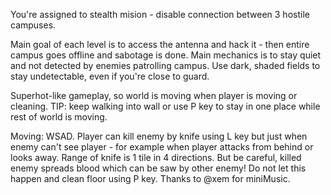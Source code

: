 You're assigned to stealth mision - disable connection between 3 hostile campuses.

Main goal of each level is to access the antenna and hack it - then entire campus goes offline and sabotage is done. 
Main mechanics is to stay quiet and not detected by enemies patrolling campus. 
Use dark, shaded fields to stay undetectable, even if you're close to guard.

Superhot-like gameplay, so world is moving when player is moving or cleaning.
TIP: keep walking into wall or use P key to stay in one place while rest of world is moving.

Moving: WSAD. Player can kill enemy by knife using L key but just when enemy can't see player - for example when player attacks from behind or looks away. Range of knife is 1 tile in 4 directions. But be careful, killed enemy spreads blood which can be saw by other enemy! Do not let this happen and clean floor using P key.
Thanks to @xem for miniMusic.
